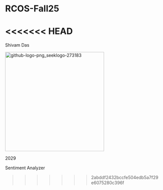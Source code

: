 # RCOS-Fall25
<<<<<<< HEAD
=======
Shivam Das


<img width="320" height="320" alt="github-logo-png_seeklogo-273183" src="https://github.com/user-attachments/assets/c1e04d05-e76c-4ff3-baf9-2ba5ac6c6592" />



2029

Sentiment Analyzer 
>>>>>>> 2abddf2432bccfe504edb5a7f29e6075280c396f
